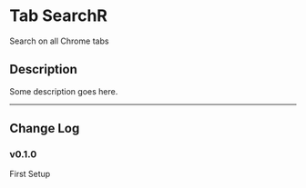 # Tab SearchR

Search on all Chrome tabs

## Description

Some description goes here.

---

## Change Log

### v0.1.0

First Setup
